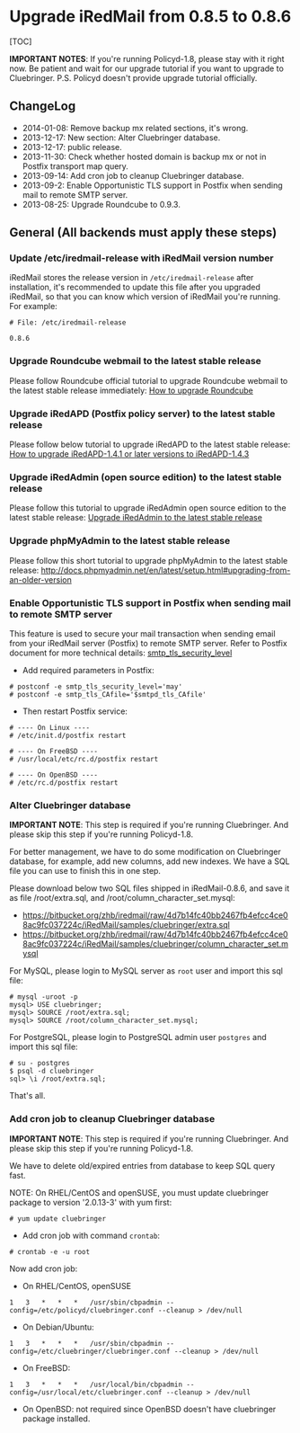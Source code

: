 # Upgrade iRedMail from 0.8.5 to 0.8.6

[TOC]

__IMPORTANT NOTES__: If you're running Policyd-1.8, please stay with it right now. Be patient and wait for our upgrade tutorial if you want to upgrade to Cluebringer. P.S. Policyd doesn't provide upgrade tutorial officially.

## ChangeLog

* 2014-01-08: Remove backup mx related sections, it's wrong.
* 2013-12-17: New section: Alter Cluebringer database.
* 2013-12-17: public release.
* 2013-11-30: Check whether hosted domain is backup mx or not in Postfix transport map query.
* 2013-09-14: Add cron job to cleanup Cluebringer database.
* 2013-09-2: Enable Opportunistic TLS support in Postfix when sending mail to remote SMTP server.
* 2013-08-25: Upgrade Roundcube to 0.9.3.

## General (All backends must apply these steps)

### Update /etc/iredmail-release with iRedMail version number

iRedMail stores the release version in `/etc/iredmail-release` after
installation, it's recommended to update this file after you upgraded iRedMail,
so that you can know which version of iRedMail you're running. For example:

```
# File: /etc/iredmail-release

0.8.6
```

### Upgrade Roundcube webmail to the latest stable release

Please follow Roundcube official tutorial to upgrade Roundcube webmail to the
latest stable release immediately: [How to upgrade Roundcube](http://trac.roundcube.net/wiki/Howto_Upgrade)

### Upgrade iRedAPD (Postfix policy server) to the latest stable release

Please follow below tutorial to upgrade iRedAPD to the latest stable release:
[How to upgrade iRedAPD-1.4.1 or later versions to iRedAPD-1.4.3](http://www.iredmail.org/wiki/index.php?title=IRedMail/FAQ/Upgrade.iRedAPD)

### Upgrade iRedAdmin (open source edition) to the latest stable release

Please follow this tutorial to upgrade iRedAdmin open source edition to the
latest stable release: [Upgrade iRedAdmin to the latest stable release](./migrate.or.upgrade.iredadmin.html)

### Upgrade phpMyAdmin to the latest stable release

Please follow this short tutorial to upgrade phpMyAdmin to the latest stable
release: http://docs.phpmyadmin.net/en/latest/setup.html#upgrading-from-an-older-version

### Enable Opportunistic TLS support in Postfix when sending mail to remote SMTP server

This feature is used to secure your mail transaction when sending email from
your iRedMail server (Postfix) to remote SMTP server. Refer to Postfix document
for more technical details: [smtp_tls_security_level](http://www.postfix.org/postconf.5.html#smtp_tls_security_level)

* Add required parameters in Postfix:

```
# postconf -e smtp_tls_security_level='may'
# postconf -e smtp_tls_CAfile='$smtpd_tls_CAfile'
```

* Then restart Postfix service:

```
# ---- On Linux ----
# /etc/init.d/postfix restart

# ---- On FreeBSD ----
# /usr/local/etc/rc.d/postfix restart

# ---- On OpenBSD ----
# /etc/rc.d/postfix restart
```

### Alter Cluebringer database

__IMPORTANT NOTE__: This step is required if you're running Cluebringer. And
please skip this step if you're running Policyd-1.8.

For better management, we have to do some modification on Cluebringer database,
for example, add new columns, add new indexes. We have a SQL file you can use
to finish this in one step.

Please download below two SQL files shipped in iRedMail-0.8.6, and save it as
file /root/extra.sql, and /root/column_character_set.mysql:

* https://bitbucket.org/zhb/iredmail/raw/4d7b14fc40bb2467fb4efcc4ce08ac9fc037224c/iRedMail/samples/cluebringer/extra.sql
* https://bitbucket.org/zhb/iredmail/raw/4d7b14fc40bb2467fb4efcc4ce08ac9fc037224c/iRedMail/samples/cluebringer/column_character_set.mysql

For MySQL, please login to MySQL server as `root` user and import this sql file:

```
# mysql -uroot -p
mysql> USE cluebringer;
mysql> SOURCE /root/extra.sql;
mysql> SOURCE /root/column_character_set.mysql;
```

For PostgreSQL, please login to PostgreSQL admin user `postgres` and import
this sql file:

```
# su - postgres
$ psql -d cluebringer
sql> \i /root/extra.sql;
```

That's all.

### Add cron job to cleanup Cluebringer database

__IMPORTANT NOTE__: This step is required if you're running Cluebringer. And
please skip this step if you're running Policyd-1.8.

We have to delete old/expired entries from database to keep SQL query fast.

NOTE: On RHEL/CentOS and openSUSE, you must update cluebringer package to
version '2.0.13-3' with yum first:

```
# yum update cluebringer
```

* Add cron job with command `crontab`:

```
# crontab -e -u root
```

Now add cron job:

*  On RHEL/CentOS, openSUSE
```
1   3   *   *   *   /usr/sbin/cbpadmin --config=/etc/policyd/cluebringer.conf --cleanup > /dev/null
```

* On Debian/Ubuntu:
```
1   3   *   *   *   /usr/sbin/cbpadmin --config=/etc/cluebringer/cluebringer.conf --cleanup > /dev/null
```

* On FreeBSD:
```
1   3   *   *   *   /usr/local/bin/cbpadmin --config=/usr/local/etc/cluebringer.conf --cleanup > /dev/null
```

* On OpenBSD: not required since OpenBSD doesn't have cluebringer package installed.
